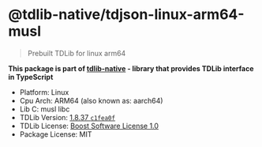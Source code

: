 # @tdlib-native/tdjson-linux-arm64-musl

> Prebuilt TDLib for linux arm64

**This package is part of [tdlib-native](https://github.com/AlexXanderGrib/node-tdlib) - library that provides TDLib interface in TypeScript**

- Platform: Linux
- Cpu Arch: ARM64 (also known as: aarch64)
- Lib C: musl libc
- TDLib Version: [1.8.37 `c1fea0f`](https://github.com/tdlib/td/tree/c1fea0f26355d94842f25651edc154842563e97b)
- TDLib License: [Boost Software License 1.0](https://github.com/tdlib/td/blob/master/LICENSE_1_0.txt)
- Package License: MIT
